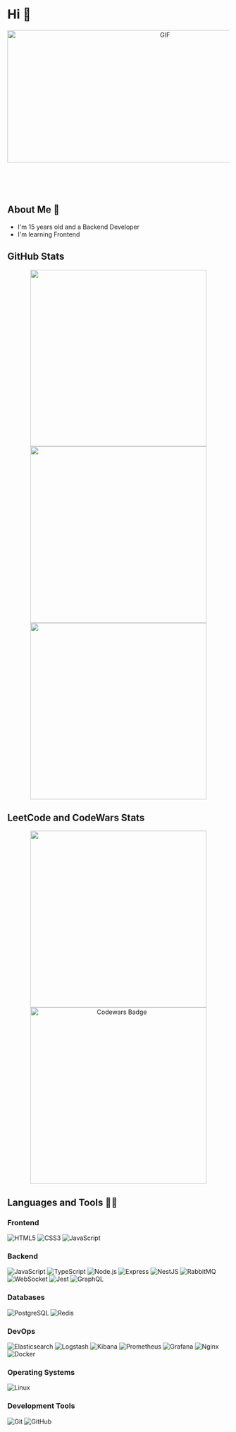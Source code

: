 # Hi 👋

<div align="center">
  <img height="300" width="700" alt="GIF" align="center" src="https://i.pinimg.com/originals/77/ca/a3/77caa32884d735d439ade45ba37feaf2.gif">
</div>

<br/><br/><br/>

## About Me 💬
- I'm 15 years old and a Backend  Developer
- I'm learning Frontend

## GitHub Stats
<div align="center">
  <img style="width: 400px" src="https://streak-stats.demolab.com/?user=AkmalIT&theme=dark" />
</div>
<div align="center">
  <img style="width: 400px" src="https://github-readme-stats.vercel.app/api?username=AkmalIT&show=prs_merged,prs_merged_percentage&hide=issues,contribs&show_icons=true&theme=dark" />
</div>
<div align="center">
  <img style="width: 400px" src="https://github-readme-stats.vercel.app/api/top-langs/?username=AkmalIT&locale=en&custom_title=Top%20Languages&theme=dark" />
</div>

## LeetCode and CodeWars Stats
<div align="center">
  <img style="width: 400px" src="https://leetcode-stats.vercel.app/api?username=AkmalRustamov09&theme=dark" />
</div>

<div align="center">
  <img style="width: 400px" src="https://www.codewars.com/users/akmalitshnikgoda/badges/large" alt="Codewars Badge">
</div>

## Languages and Tools 👨‍💻

### Frontend 
![HTML5](https://img.shields.io/badge/HTML5-E34F26?style=for-the-badge&logo=html5&logoColor=white)
![CSS3](https://img.shields.io/badge/CSS3-1572B6?style=for-the-badge&logo=css3&logoColor=white)
![JavaScript](https://img.shields.io/badge/JavaScript-F7DF1E?style=for-the-badge&logo=javascript&logoColor=black)


### Backend
![JavaScript](https://img.shields.io/badge/JavaScript-F7DF1E?style=for-the-badge&logo=javascript&logoColor=black)
![TypeScript](https://img.shields.io/badge/TypeScript-3178C6?style=for-the-badge&logo=typescript&logoColor=white)
![Node.js](https://img.shields.io/badge/Node.js-339933?style=for-the-badge&logo=node.js&logoColor=white)
![Express](https://img.shields.io/badge/Express-000000?style=for-the-badge&logo=express&logoColor=white)
![NestJS](https://img.shields.io/badge/NestJS-E0234E?style=for-the-badge&logo=nestjs&logoColor=white)
![RabbitMQ](https://img.shields.io/badge/RabbitMQ-FF6600?style=for-the-badge&logo=rabbitmq&logoColor=white)
![WebSocket](https://img.shields.io/badge/WebSocket-010101?style=for-the-badge&logo=websocket&logoColor=white)
![Jest](https://img.shields.io/badge/Jest-C21325?style=for-the-badge&logo=jest&logoColor=white)
![GraphQL](https://img.shields.io/badge/GraphQL-E10098?style=for-the-badge&logo=graphql&logoColor=white)

### Databases
![PostgreSQL](https://img.shields.io/badge/PostgreSQL-4169E1?style=for-the-badge&logo=postgresql&logoColor=white)
![Redis](https://img.shields.io/badge/Redis-DC382D?style=for-the-badge&logo=redis&logoColor=white)

### DevOps
![Elasticsearch](https://img.shields.io/badge/Elasticsearch-005571?style=for-the-badge&logo=elasticsearch&logoColor=white)
![Logstash](https://img.shields.io/badge/Logstash-005571?style=for-the-badge&logo=logstash&logoColor=white)
![Kibana](https://img.shields.io/badge/Kibana-005571?style=for-the-badge&logo=kibana&logoColor=white)
![Prometheus](https://img.shields.io/badge/Prometheus-E6522C?style=for-the-badge&logo=prometheus&logoColor=white)
![Grafana](https://img.shields.io/badge/Grafana-F46800?style=for-the-badge&logo=grafana&logoColor=white)
![Nginx](https://img.shields.io/badge/Nginx-009639?style=for-the-badge&logo=nginx&logoColor=white)
![Docker](https://img.shields.io/badge/Docker-2496ED?style=for-the-badge&logo=docker&logoColor=white)

### Operating Systems
![Linux](https://img.shields.io/badge/Linux-FCC624?style=for-the-badge&logo=linux&logoColor=black)

### Development Tools
![Git](https://img.shields.io/badge/Git-F05032?style=for-the-badge&logo=git&logoColor=white)
![GitHub](https://img.shields.io/badge/GitHub-181717?style=for-the-badge&logo=github&logoColor=white)


<br/><br/><br/>
